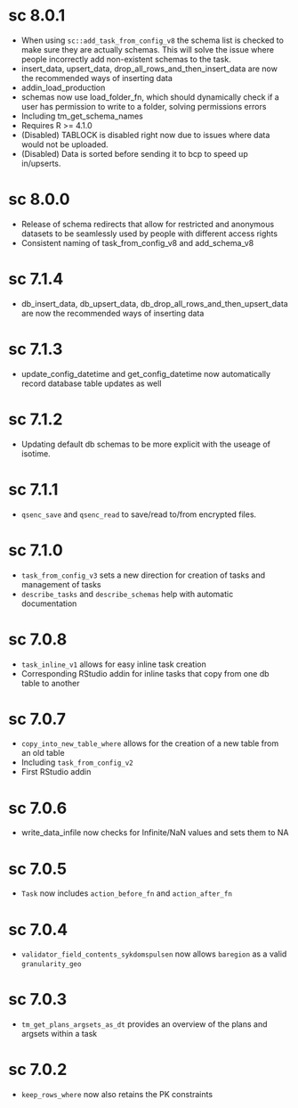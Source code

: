 # sc 8.0.1

- When using `sc::add_task_from_config_v8` the schema list is checked to make sure they are actually schemas. This will solve the issue where people incorrectly add non-existent schemas to the task.
- insert_data, upsert_data, drop_all_rows_and_then_insert_data are now the recommended ways of inserting data
- addin_load_production
- schemas now use load_folder_fn, which should dynamically check if a user has permission to write to a folder, solving permissions errors
- Including tm_get_schema_names
- Requires R >= 4.1.0
- (Disabled) TABLOCK is disabled right now due to issues where data would not be uploaded.
- (Disabled) Data is sorted before sending it to bcp to speed up in/upserts.

# sc 8.0.0

- Release of schema redirects that allow for restricted and anonymous datasets to be seamlessly used by people with different access rights
- Consistent naming of task_from_config_v8 and add_schema_v8

# sc 7.1.4

- db_insert_data, db_upsert_data, db_drop_all_rows_and_then_upsert_data are now the recommended ways of inserting data

# sc 7.1.3

- update_config_datetime and get_config_datetime now automatically record database table updates as well

# sc 7.1.2

- Updating default db schemas to be more explicit with the useage of isotime.

# sc 7.1.1

- `qsenc_save` and `qsenc_read` to save/read to/from encrypted files.

# sc 7.1.0

- `task_from_config_v3` sets a new direction for creation of tasks and management of tasks
- `describe_tasks` and `describe_schemas` help with automatic documentation

# sc 7.0.8

- `task_inline_v1` allows for easy inline task creation
- Corresponding RStudio addin for inline tasks that copy from one db table to another

# sc 7.0.7

- `copy_into_new_table_where` allows for the creation of a new table from an old table
- Including `task_from_config_v2` 
- First RStudio addin

# sc 7.0.6

- write_data_infile now checks for Infinite/NaN values and sets them to NA

# sc 7.0.5

- `Task` now includes `action_before_fn` and `action_after_fn`

# sc 7.0.4

- `validator_field_contents_sykdomspulsen` now allows `baregion` as a valid `granularity_geo`

# sc 7.0.3

- `tm_get_plans_argsets_as_dt` provides an overview of the plans and argsets within a task

# sc 7.0.2

- `keep_rows_where` now also retains the PK constraints
